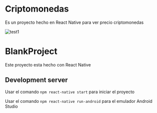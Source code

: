 # Criptomonedas
Es un proyecto hecho en React Native para ver precio criptomonedas

![test1](https://repository-images.githubusercontent.com/371205860/cebafb00-e0f2-11eb-9d93-3622fb5374b4)



# BlankProject

Este proyecto esta hecho con React Native

## Development server

Usar el comando `npm react-native start` para iniciar el proyecto

Usar el comando `npm react-native run-android` para el emulador Android Studio 
